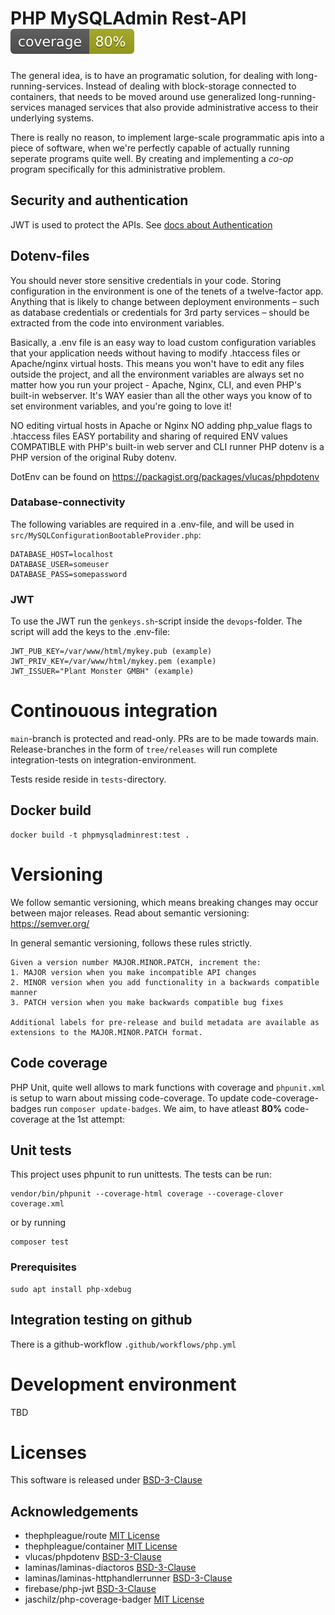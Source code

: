 # PHP MySQLAdmin Rest-API ![Code Coverage](https://raw.githubusercontent.com/newsworthy39/php-mysqladmin-rest/master/.github/badges/coverage.svg)

The general idea, is to have an programatic solution, for dealing with long-running-services.
Instead of dealing with block-storage connected to containers, that needs to be moved around
use generalized long-running-services managed services that also provide administrative access
to their underlying systems.

There is really no reason, to implement large-scale programmatic apis into a
piece of software, when we're perfectly capable of actually running seperate
programs quite well. By creating and implementing a _co-op_ program specifically for this administrative problem.

## Security and authentication

JWT is used to protect the APIs. See [docs about Authentication](https://github.com/newsworthy39/php-mysqladmin-rest/blob/main/docs/authentication.md)

## Dotenv-files

You should never store sensitive credentials in your code. Storing configuration in the environment is one of the tenets of a twelve-factor app. Anything that is likely to change between deployment environments – such as database credentials or credentials for 3rd party services – should be extracted from the code into environment variables.

Basically, a .env file is an easy way to load custom configuration variables that your application needs without having to modify .htaccess files or Apache/nginx virtual hosts. This means you won't have to edit any files outside the project, and all the environment variables are always set no matter how you run your project - Apache, Nginx, CLI, and even PHP's built-in webserver. It's WAY easier than all the other ways you know of to set environment variables, and you're going to love it!

NO editing virtual hosts in Apache or Nginx
NO adding php_value flags to .htaccess files
EASY portability and sharing of required ENV values
COMPATIBLE with PHP's built-in web server and CLI runner
PHP dotenv is a PHP version of the original Ruby dotenv.

DotEnv can be found on https://packagist.org/packages/vlucas/phpdotenv

### Database-connectivity

The following variables are required in a .env-file, and will be used in `src/MySQLConfigurationBootableProvider.php`:

    DATABASE_HOST=localhost
    DATABASE_USER=someuser
    DATABASE_PASS=somepassword

### JWT

To use the JWT run the `genkeys.sh`-script inside the `devops`-folder. The script will add the keys to the .env-file:

    JWT_PUB_KEY=/var/www/html/mykey.pub (example)
    JWT_PRIV_KEY=/var/www/html/mykey.pem (example)
    JWT_ISSUER="Plant Monster GMBH" (example)

# Continouous integration

`main`-branch is protected and read-only. PRs are to be made towards main. 
Release-branches in the form of `tree/releases` will run complete integration-tests on integration-environment.

Tests reside reside in `tests`-directory.

## Docker build

    docker build -t phpmysqladminrest:test .

# Versioning

We follow semantic versioning, which means breaking changes may occur between major releases. Read about semantic versioning: https://semver.org/

In general semantic versioning, follows these rules strictly.

    Given a version number MAJOR.MINOR.PATCH, increment the:
    1. MAJOR version when you make incompatible API changes
    2. MINOR version when you add functionality in a backwards compatible manner
    3. PATCH version when you make backwards compatible bug fixes
    
    Additional labels for pre-release and build metadata are available as extensions to the MAJOR.MINOR.PATCH format.

## Code coverage

PHP Unit, quite well allows to mark functions with coverage and `phpunit.xml` is setup to warn about missing code-coverage. To update code-coverage-badges run `composer update-badges`. We aim, to have atleast **80%** code-coverage at the 1st attempt:

## Unit tests

This project uses phpunit to run unittests. The tests can be run:

    vendor/bin/phpunit --coverage-html coverage --coverage-clover coverage.xml

or by running

    composer test

### Prerequisites

    sudo apt install php-xdebug

## Integration testing on github

There is a github-workflow `.github/workflows/php.yml`

# Development environment
TBD

# Licenses

This software is released under [BSD-3-Clause](https://github.com/newsworthy39/php-mysqladmin-rest)

## Acknowledgements

* thephpleague/route [MIT License](https://github.com/thephpleague/route)
* thephpleague/container [MIT License](https://github.com/thephpleague/container)
* vlucas/phpdotenv [BSD-3-Clause](https://github.com/vlucas/phpdotenv/)
* laminas/laminas-diactoros [BSD-3-Clause](https://github.com/laminas/laminas-diactoros)
* laminas/laminas-httphandlerrunner [BSD-3-Clause](https://github.com/laminas/laminas-httphandlerrunner)
* firebase/php-jwt [BSD-3-Clause](https://github.com/firebase/php-jwt)
* jaschilz/php-coverage-badger [MIT License](https://github.com/JASchilz/PHPCoverageBadge)